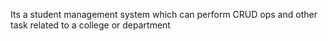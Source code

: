 Its a student management system which can perform CRUD ops and other task related to a college or department
